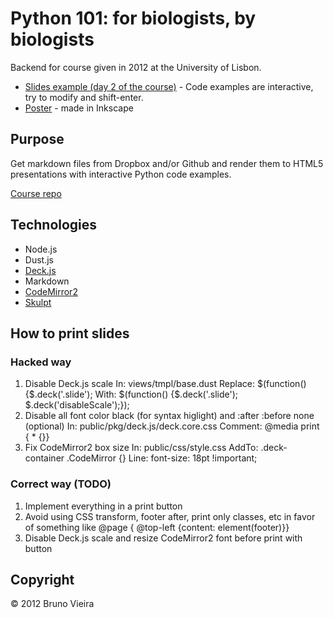 Python 101: for biologists, by biologists
=========================================

Backend for course given in 2012 at the University of Lisbon.

* [Slides example (day 2 of the course)](http://bmpvieira.com/py101) - Code examples are interactive, try to modify and shift-enter.
* [Poster](https://photos.app.goo.gl/sVADvYv1KgeS3P4a7) - made in Inkscape

Purpose
-------
Get markdown files from Dropbox and/or Github and render them to HTML5 presentations with interactive Python code examples.

[Course repo](https://github.com/bmpvieira/python101)

Technologies
------------
* Node.js
* Dust.js
* [Deck.js](http://imakewebthings.com/deck.js/)
* Markdown
* [CodeMirror2](http://codemirror.net/)
* [Skulpt](skulpt.org)

How to print slides
-------------------
### Hacked way
1. Disable Deck.js scale
  In: views/tmpl/base.dust
  Replace: $(function() {$.deck('.slide');
  With: $(function() {$.deck('.slide'); $.deck('disableScale');});
2. Disable all font color black (for syntax higlight) and :after :before none (optional)
  In: public/pkg/deck.js/deck.core.css
  Comment: @media print { * {}}
3. Fix CodeMirror2 box size
  In: public/css/style.css
  AddTo: .deck-container .CodeMirror {}
  Line: font-size: 18pt !important;

### Correct way (TODO)
1. Implement everything in a print button
2. Avoid using CSS transform, footer after, print only classes, etc 
in favor of something like @page { @top-left {content: element(footer)}}
3. Disable Deck.js scale and resize CodeMirror2 font before print with button

Copyright
---------
© 2012 Bruno Vieira
